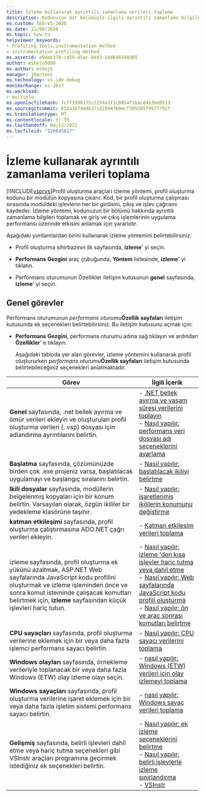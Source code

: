 ```yaml
---
title: İzleme kullanarak ayrıntılı zamanlama verileri toplama
description: Kodunuzun bir bölümüyle ilgili ayrıntılı zamanlama bilgileri için Profil Oluşturma Araçları izleme yöntemini kullanın ve g/ç işlemlerinin etkisini anlayın.
ms.custom: SEO-VS-2020
ms.date: 11/04/2016
ms.topic: how-to
helpviewer_keywords:
- Profiling Tools,instrumentation method
- instrumentation profiling method
ms.assetid: e9deb370-c459-45ac-84d3-14d646590d05
author: mikejo5000
ms.author: mikejo
manager: jmartens
ms.technology: vs-ide-debug
monikerRange: vs-2017
ms.workload:
- multiple
ms.openlocfilehash: fc7f3596175c2259a3f1c8054f1bacd4e3be0513
ms.sourcegitcommit: b12a38744db371d2894769ecf305585f9577792f
ms.translationtype: MT
ms.contentlocale: tr-TR
ms.lasthandoff: 09/13/2021
ms.locfileid: "126635817"
---
```

# <a name="collect-detailed-timing-data-by-using-instrumentation"></a>İzleme kullanarak ayrıntılı zamanlama verileri toplama
[!INCLUDE[vsprvs](../code-quality/includes/vsprvs_md.md)]Profil oluşturma araçları izleme yöntemi, profil oluşturma kodunu bir modülün kopyasına çıkarır. Kod, bir profil oluşturma çalışması sırasında modüldeki işlevlerin her bir girdisini, çıkış ve işlev çağrısını kaydeder. İzleme yöntemi, kodunuzun bir bölümü hakkında ayrıntılı zamanlama bilgileri toplamak ve giriş ve çıkış işlemlerinin uygulama performansı üzerinde etkisini anlamak için yararlıdır.

 Aşağıdaki yordamlardan birini kullanarak izleme yöntemini belirtebilirsiniz:

- Profil oluşturma sihirbazının ilk sayfasında, **izleme**' yi seçin.

- **Performans Gezgini** araç çubuğunda, **Yöntem** listesinde, **izleme**' yi tıklatın.

- Performans oturumunun Özellikler iletişim kutusunun **genel** sayfasında, **izleme**' yi seçin.

## <a name="common-tasks"></a>Genel görevler
 Performans oturumunun _performans oturumu_**Özellik sayfaları** iletişim kutusunda ek seçenekleri belirtebilirsiniz. Bu iletişim kutusunu açmak için:

- **Performans Gezgini**, performans oturumu adına sağ tıklayın ve ardından **Özellikler**' e tıklayın.

  Aşağıdaki tabloda yer alan görevler, izleme yöntemini kullanarak profil oluştururken _performans oturumu_**Özellik sayfaları** iletişim kutusunda belirtebileceğiniz seçenekleri anlatmaktadır.

|Görev|İlgili İçerik|
|----------|---------------------|
|**Genel** sayfasında, .net bellek ayırma ve ömür verileri ekleyin ve oluşturulan profil oluşturma verileri (. vsp) dosyası için adlandırma ayrıntılarını belirtin.|-   [.NET bellek ayırma ve yaşam süresi verilerini toplayın](../profiling/collecting-dotnet-memory-allocation-and-lifetime-data.md)<br />-   [Nasıl yapılır: performans veri dosyası adı seçeneklerini ayarlama](../profiling/how-to-set-performance-data-file-name-options.md)|
|**Başlatma** sayfasında, çözümünüzde birden çok .exe projeniz varsa, başlatılacak uygulamayı ve başlangıç sıralarını belirtin.|-   [Nasıl yapılır: başlatılacak ikiliyi belirtme](../profiling/how-to-specify-the-binary-to-start.md)|
|**Ikili dosyalar** sayfasında, modüllerin belgelenmiş kopyaları için bir konum belirtin. Varsayılan olarak, özgün ikililer bir yedekleme klasörüne taşınır.|-   [Nasıl yapılır: işaretlenmiş ikililerin konumunu değiştirme](../profiling/how-to-relocate-instrumented-binaries.md)|
|**katman etkileşimi** sayfasında, profil oluşturma çalıştırmasına ADO.NET çağrı verileri ekleyin.|-   [Katman etkileşim verileri toplama](../profiling/collecting-tier-interaction-data.md)|
|izleme sayfasında, profil oluşturma ek yükünü azaltmak, ASP.NET Web sayfalarında JavaScript kodu profilini oluşturmak ve izleme işleminden önce ve sonra komut isteminde çalışacak komutları belirtmek için, **izleme** sayfasından küçük işlevleri hariç tutun.|-   [Nasıl yapılır: izleme 'den kısa işlevler hariç tutma veya dahil etme](../profiling/how-to-exclude-or-include-short-functions-from-instrumentation.md)<br />-   [Nasıl yapılır: Web sayfalarında JavaScript kodu profili oluşturma](../profiling/how-to-profile-javascript-code-in-web-pages.md)<br />-   [Nasıl yapılır: ön ve araç sonrası komutları belirtme](../profiling/how-to-specify-pre-and-post-instrument-commands.md)|
|**CPU sayaçları** sayfasında, profil oluşturma verilerine eklemek için bir veya daha fazla işlemci performans sayacı belirtin.|-   [Nasıl yapılır: CPU sayacı verilerini toplama](../profiling/how-to-collect-cpu-counter-data.md)|
|**Windows olayları** sayfasında, örnekleme verileriyle toplanacak bir veya daha fazla Windows (ETW) olay izleme olayı seçin.|-   [nasıl yapılır: Windows (ETW) verileri için olay izlemeyi toplama](../profiling/how-to-collect-event-tracing-for-windows-etw-data.md)|
|**Windows sayaçları** sayfasında, profil oluşturma verilerine işaret eklemek için bir veya daha fazla işletim sistemi performans sayacı belirtin.|-   [nasıl yapılır: Windows sayaç verileri toplama](../profiling/how-to-collect-windows-counter-data.md)|
|**Gelişmiş** sayfasında, belirli işlevleri dahil etme veya hariç tutma seçenekleri gibi VSInstr araçları programına geçirmek istediğiniz ek seçenekleri belirtin.|-   [Nasıl yapılır: ek izleme seçeneklerini belirtme](../profiling/how-to-specify-additional-instrumentation-options.md)<br />-   [Nasıl yapılır: belirli işlevlerle izleme sınırlandırma](../profiling/how-to-limit-instrumentation-to-specific-functions.md)<br />-   [VSInstr](../profiling/vsinstr.md)|
